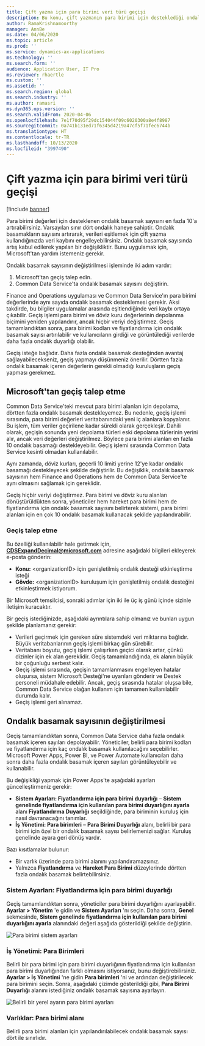 ```yaml
---
title: Çift yazma için para birimi veri türü geçişi
description: Bu konu, çift yazmanın para birimi için desteklediği ondalık basamak sayısının nasıl değiştirileceğini açıklamaktadır.
author: RamaKrishnamoorthy
manager: AnnBe
ms.date: 04/06/2020
ms.topic: article
ms.prod: ''
ms.service: dynamics-ax-applications
ms.technology: ''
ms.search.form: ''
audience: Application User, IT Pro
ms.reviewer: rhaertle
ms.custom: ''
ms.assetid: ''
ms.search.region: global
ms.search.industry: ''
ms.author: ramasri
ms.dyn365.ops.version: ''
ms.search.validFrom: 2020-04-06
ms.openlocfilehash: 7e1f70d95f29dc154044f09c6020300a8e4f8987
ms.sourcegitcommit: 0a741b131ed71f6345d4219a47cf5f71fec6744b
ms.translationtype: HT
ms.contentlocale: tr-TR
ms.lasthandoff: 10/13/2020
ms.locfileid: "3997490"
---
```

# <a name="currency-data-type-migration-for-dual-write"></a>Çift yazma için para birimi veri türü geçişi

[!include [banner](../../includes/banner.md)]

Para birimi değerleri için desteklenen ondalık basamak sayısını en fazla 10'a artırabilirsiniz. Varsayılan sınır dört ondalık haneye sahiptir. Ondalık basamakların sayısını artırarak, verileri eşitlemek için çift yazma kullandığınızda veri kaybını engelleyebilirsiniz. Ondalık basamak sayısında artış kabul edilerek yapılan bir değişikliktir. Bunu uygulamak için, Microsoft'tan yardım istemeniz gerekir.

Ondalık basamak sayısının değiştirilmesi işleminde iki adım vardır:

1. Microsoft'tan geçiş talep edin.
2. Common Data Service'ta ondalık basamak sayısını değiştirin.

Finance and Operations uygulaması ve Common Data Service'ın para birimi değerlerinde aynı sayıda ondalık basamak desteklemesi gerekir. Aksi takdirde, bu bilgiler uygulamalar arasında eşitlendiğinde veri kaybı ortaya çıkabilir. Geçiş işlemi para birimi ve döviz kuru değerlerinin depolanma biçimini yeniden yapılandırır, ancak hiçbir veriyi değiştirmez. Geçiş tamamlandıktan sonra, para birimi kodları ve fiyatlandırma için ondalık basamak sayısı artırılabilir ve kullanıcıların girdiği ve görüntülediği verilerde daha fazla ondalık duyarlığı olabilir.

Geçiş isteğe bağlıdır. Daha fazla ondalık basamak desteğinden avantaj sağlayabilecekseniz, geçiş yapmayı düşünmeniz önerilir. Dörtten fazla ondalık basamak içeren değerlerin gerekli olmadığı kuruluşların geçiş yapması gerekmez.

## <a name="requesting-migration-from-microsoft"></a>Microsoft'tan geçiş talep etme

Common Data Service'teki mevcut para birimi alanları için depolama, dörtten fazla ondalık basamak destekleyemez. Bu nedenle, geçiş işlemi sırasında, para birimi değerleri veritabanındaki yeni iç alanlara kopyalanır. Bu işlem, tüm veriler geçirilene kadar sürekli olarak gerçekleşir. Dahili olarak, geçişin sonunda yeni depolama türleri eski depolama türlerinin yerini alır, ancak veri değerleri değiştirilmez. Böylece para birimi alanları en fazla 10 ondalık basamağı destekleyebilir. Geçiş işlemi sırasında Common Data Service kesinti olmadan kullanılabilir.

Aynı zamanda, döviz kurları, geçerli 10 limiti yerine 12'ye kadar ondalık basamağı destekleyecek şekilde değiştirilir. Bu değişiklik, ondalık basamak sayısının hem Finance and Operations hem de Common Data Service'te aynı olmasını sağlamak için gereklidir.

Geçiş hiçbir veriyi değiştirmez. Para birimi ve döviz kuru alanları dönüştürüldükten sonra, yöneticiler hem hareket para birimi hem de fiyatlandırma için ondalık basamak sayısını belirterek sistemi, para birimi alanları için en çok 10 ondalık basamak kullanacak şekilde yapılandırabilir.

### <a name="request-a-migration"></a>Geçiş talep etme

Bu özelliği kullanılabilir hale getirmek için, **CDSExpandDecimal@microsoft.com** adresine aşağıdaki bilgileri ekleyerek e-posta gönderin:

+ **Konu:** \<organizationID\> için genişletilmiş ondalık desteği etkinleştirme isteği
+ **Gövde:** \<organizationID\> kuruluşum için genişletilmiş ondalık desteğini etkinleştirmek istiyorum.

Bir Microsoft temsilcisi, sonraki adımlar için iki ile üç iş günü içinde sizinle iletişim kuracaktır.

Bir geçiş istediğinizde, aşağıdaki ayrıntılara sahip olmanız ve bunları uygun şekilde planlamanız gerekir:

+ Verileri geçirmek için gereken süre sistemdeki veri miktarına bağlıdır. Büyük veritabanlarının geçiş işlemi birkaç gün sürebilir.
+ Veritabanı boyutu, geçiş işlemi çalışırken geçici olarak artar, çünkü dizinler için ek alan gereklidir. Geçiş tamamlandığında, ek alanın büyük bir çoğunluğu serbest kalır.
+ Geçiş işlemi sırasında, geçişin tamamlanmasını engelleyen hatalar oluşursa, sistem Microsoft Desteği'ne uyarıları gönderir ve Destek personeli müdahale edebilir. Ancak, geçiş sırasında hatalar oluşsa bile, Common Data Service olağan kullanım için tamamen kullanılabilir durumda kalır.
+ Geçiş işlemi geri alınamaz.

## <a name="changing-the-number-of-decimal-places"></a>Ondalık basamak sayısının değiştirilmesi

Geçiş tamamlandıktan sonra, Common Data Service daha fazla ondalık basamak içeren sayıları depolayabilir. Yöneticiler, belirli para birimi kodları ve fiyatlandırma için kaç ondalık basamak kullanılacağını seçebilirler. Microsoft Power Apps, Power BI, ve Power Automate kullanıcıları daha sonra daha fazla ondalık basamak içeren sayıları görüntüleyebilir ve kullanabilir.

Bu değişikliği yapmak için Power Apps'te aşağıdaki ayarları güncelleştirmeniz gerekir:

+ **Sistem Ayarları: Fiyatlandırma için para birimi duyarlığı** – **Sistem genelinde fiyatlandırma için kullanılan para birimi duyarlığını ayarla** alanı **Fiyatlandırma Duyarlığı**  seçildiğinde, para biriminin kuruluş için nasıl davranacağını tanımlar.
+ **İş Yönetimi: Para birimleri** – **Para Birimi Duyarlığı** alanı, belirli bir para birimi için özel bir ondalık basamak sayısı belirlemenizi sağlar. Kuruluş genelinde ayara geri dönüş vardır.

Bazı kısıtlamalar bulunur:

+ Bir varlık üzerinde para birimi alanını yapılandıramazsınız.
+ Yalnızca **Fiyatlandırma** ve **Hareket Para Birimi** düzeylerinde dörtten fazla ondalık basamak belirtebilirsiniz.

### <a name="system-settings-currency-precision-for-pricing"></a>Sistem Ayarları: Fiyatlandırma için para birimi duyarlığı

Geçiş tamamlandıktan sonra, yöneticiler para birimi duyarlığını ayarlayabilir. **Ayarlar \> Yönetim** 'e gidin ve **Sistem Ayarları** 'nı seçin. Daha sonra, **Genel** sekmesinde, **Sistem genelinde fiyatlandırma için kullanılan para birimi duyarlığını ayarla** alanındaki değeri aşağıda gösterildiği şekilde değiştirin.

![Para birimi sistem ayarları](media/currency-system-settings.png)

### <a name="business-management-currencies"></a>İş Yönetimi: Para Birimleri

Belirli bir para birimi için para birimi duyarlığının fiyatlandırma için kullanılan para birimi duyarlığından farklı olmasını istiyorsanız, bunu değiştirebilirsiniz. **Ayarlar \> İş Yönetimi** 'ne gidin **Para birimleri** 'ni ve ardından değiştirilecek para birimini seçin. Sonra, aşağıdaki çizimde gösterildiği gibi, **Para Birimi Duyarlığı** alanını istediğiniz ondalık basamak sayısına ayarlayın.

![Belirli bir yerel ayarın para birimi ayarları](media/specific-currency.png)

### <a name="entities-currency-field"></a>Varlıklar: Para birimi alanı

Belirli para birimi alanları için yapılandırılabilecek ondalık basamak sayısı dört ile sınırlıdır.

